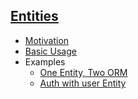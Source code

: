 
## [Entities]()
- [Motivation](motivation)
- [Basic Usage](basic-usage)
- Examples
    - [One Entity, Two ORM](examples/one-entity-two-orm)
    - [Auth with user Entity](examples/auth-with-user-entity)
